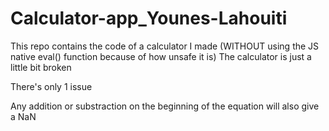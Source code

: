 # Calculator-app_Younes-Lahouiti
This repo contains the code of a calculator I made (WITHOUT using the JS native eval() function because of how unsafe it is) The calculator is just a little bit broken

There's only 1 issue

Any addition or substraction on the beginning of the equation will also give a NaN
